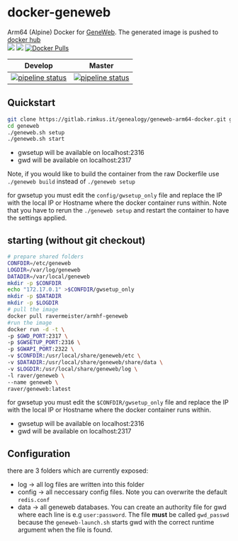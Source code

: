 # docker-geneweb
Arm64 (Alpine) Docker for [GeneWeb](https://github.com/geneweb/geneweb "Geneweb Repository").
The generated image is pushed to [docker hub](https://hub.docker.com/r/ravermeister/armhf-geneweb)  
[![](https://images.microbadger.com/badges/version/ravermeister/armhf-geneweb.svg)](https://microbadger.com/images/ravermeister/armhf-geneweb "Get your own version badge on microbadger.com") [![](https://images.microbadger.com/badges/image/ravermeister/armhf-geneweb.svg)](https://microbadger.com/images/ravermeister/armhf-geneweb "Get your own image badge on microbadger.com") [![Docker Pulls](https://img.shields.io/docker/pulls/ravermeister/armhf-geneweb.svg)](https://hub.docker.com/r/ravermeister/armhf-geneweb/)

| Develop | Master |
|---     |  ---    |
| [![pipeline status](https://gitlab.rimkus.it/genealogy/geneweb-arm64-docker/badges/develop/master/pipeline.svg)](https://gitlab.rimkus.it/genealogy/geneweb-arm64-docker/-/commits/develop/master) | [![pipeline status](https://gitlab.rimkus.it/genealogy/geneweb-arm64-docker/badges/release/master/pipeline.svg)](https://gitlab.rimkus.it/genealogy/geneweb-arm64-docker/-/commits/release/master) |


## Quickstart
```bash
git clone https://gitlab.rimkus.it/genealogy/geneweb-arm64-docker.git geneweb
cd geneweb
./geneweb.sh setup
./geneweb.sh start
```
*  gwsetup will be available on localhost:2316
*  gwd will be available on localhost:2317

Note, if you would like to build the container from the raw Dockerfile use 
`./geneweb build` instead of `./geneweb setup`

for gwsetup you must edit the `config/gwsetup_only` file and 
replace the IP with the local IP or Hostname where the docker container runs within.
Note that you have to rerun the `./geneweb setup` and restart the container to have the settings applied.

## starting (without git checkout)
```bash
# prepare shared folders
CONFDIR=/etc/geneweb
LOGDIR=/var/log/geneweb
DATADIR=/var/local/geneweb
mkdir -p $CONFDIR
echo "172.17.0.1" >$CONFDIR/gwsetup_only
mkdir -p $DATADIR
mkdir -p $LOGDIR
# pull the image
docker pull ravermeister/armhf-geneweb
#run the image
docker run -d -t \
-p $GWD_PORT:2317 \
-p $GWSETUP_PORT:2316 \
-p $GWAPI_PORT:2322 \
-v $CONFDIR:/usr/local/share/geneweb/etc \
-v $DATADIR:/usr/local/share/geneweb/share/data \
-v $LOGDIR:/usr/local/share/geneweb/log \
-l raver/geneweb \
--name geneweb \
raver/geneweb:latest
```

for gwsetup you must edit the `$CONFDIR/gwsetup_only` file and 
replace the IP with the local IP or Hostname where the docker container runs within.

*  gwsetup will be available on localhost:2316
*  gwd will be available on localhost:2317

## Configuration
there are 3 folders which are currently exposed:
*  log -> all log files are written into this folder
*  config -> all neccessary config files. Note you can overwrite the default `redis.conf` 
*  data -> all geneweb databases. You can create an authority file for gwd where each line is e.g `user:password`. 
The file __must__ be called `gwd_passwd` because the `geneweb-launch.sh` 
starts gwd with the correct runtime argument when the file is found.